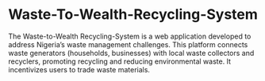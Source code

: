 # Waste-To-Wealth-Recycling-System
The Waste-to-Wealth Recycling-System is a web application developed to address Nigeria’s waste management challenges. This platform connects waste generators (households, businesses) with local waste collectors and recyclers, promoting recycling and reducing environmental waste. It incentivizes users to trade waste materials.
